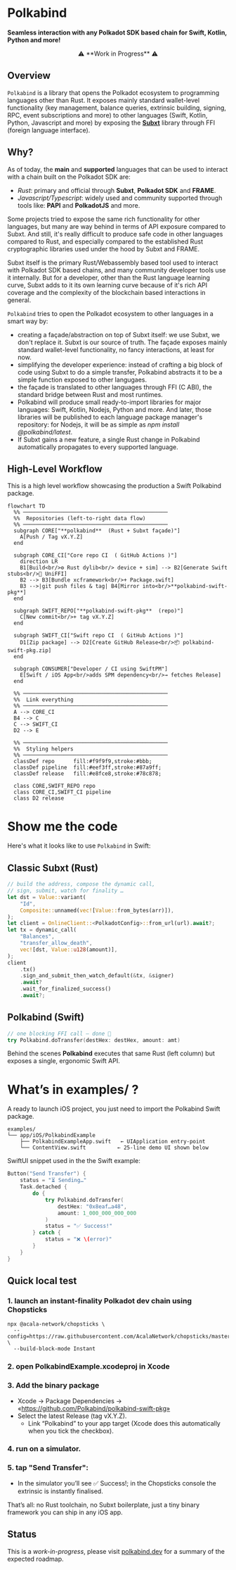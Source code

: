 # Polkabind

**Seamless interaction with any Polkadot SDK based chain for Swift, Kotlin, Python and more!**

<p align="center">
  ⚠️ **Work in Progress** ⚠️
</p>

## Overview

`Polkabind` is a library that opens the Polkadot ecosystem to programming languages other than Rust. It exposes mainly standard wallet-level functionality (key management, balance queries, extrinsic building, signing, RPC, event subscriptions and more) to other languages (Swift, Kotlin, Python, Javascript and more) by exposing the **[Subxt](https://github.com/paritytech/subxt)** library through FFI (foreign language interface). 

## Why?

As of today, the **main** and **supported** languages that can be used to interact with a chain built on the Polkadot SDK are:

- *Rust*: primary and official through **Subxt**, **Polkadot SDK** and **FRAME**.
- *Javascript/Typescript*: widely used and community supported through tools like: **PAPI** and **PolkadotJS** and more.

Some projects tried to expose the same rich functionality for other languages, but many are way behind in terms of API exposure compared to Subxt. And still, it's really difficult to produce safe code in other languages compared to Rust, and especially compared to the established Rust cryptographic libraries used under the hood by Subxt and FRAME.

Subxt itself is the primary Rust/Webassembly based tool used to interact with Polkadot SDK based chains, and many community developer tools use it internally. But for a developer, other than the Rust language learning curve, Subxt adds to it its own learning curve because of it's rich API coverage and the complexity of the blockchain based interactions in general.

`Polkabind` tries to open the Polkadot ecosystem to other languages in a smart way by: 

- creating a façade/abstraction on top of Subxt itself: we use Subxt, we don't replace it. Subxt is our source of truth. The façade exposes mainly standard wallet-level functionality, no fancy interactions, at least for now.
- simplifying the developer experience: instead of crafting a big block of code using Subxt to do a simple transfer, Polkabind abstracts it to be a simple function exposed to other langugaes.
- the façade is translated to other languages through FFI (C ABI), the standard bridge between Rust and most runtimes.
- Polkabind will produce small ready-to-import libraries for major languages: Swift, Kotlin, Nodejs, Python and more. And later, those libraries will be published to each language package manager's repository: for Nodejs, it will be as simple as *npm install @polkabind/latest*. 
- If Subxt gains a new feature, a single Rust change in Polkabind automatically propagates to every supported language.


## High-Level Workflow

This is a high level workflow showcasing the production a Swift Polkabind package.

```mermaid
flowchart TD
  %% ──────────────────────────────────────────────
  %%  Repositories (left-to-right data flow)
  %% ──────────────────────────────────────────────
  subgraph CORE["**polkabind**  (Rust + Subxt façade)"]
    A[Push / Tag vX.Y.Z]
  end

  subgraph CORE_CI["Core repo CI  ( GitHub Actions )"]
    direction LR
    B1[Build<br/>⚙️ Rust dylib<br/> device + sim] --> B2[Generate Swift stubs<br/>🔧 UniFFI]
    B2 --> B3[Bundle xcframework<br/>+ Package.swift]
    B3 -->|git push files & tag| B4[Mirror into<br/>**polkabind-swift-pkg**]
  end

  subgraph SWIFT_REPO["**polkabind-swift-pkg**  (repo)"]
    C[New commit<br/>+ tag vX.Y.Z]
  end

  subgraph SWIFT_CI["Swift repo CI  ( GitHub Actions )"]
    D1[Zip package] --> D2[Create GitHub Release<br/>📦 polkabind-swift-pkg.zip]
  end

  subgraph CONSUMER["Developer / CI using SwiftPM"]
    E[Swift / iOS App<br/>adds SPM dependency<br/>→ fetches Release]
  end

  %% ──────────────────────────────────────────────
  %%  Link everything
  %% ──────────────────────────────────────────────
  A --> CORE_CI
  B4 --> C
  C --> SWIFT_CI
  D2 --> E

  %% ──────────────────────────────────────────────
  %%  Styling helpers
  %% ──────────────────────────────────────────────
  classDef repo      fill:#f9f9f9,stroke:#bbb;
  classDef pipeline  fill:#eef3ff,stroke:#87a9ff;
  classDef release   fill:#e8fce8,stroke:#78c878;

  class CORE,SWIFT_REPO repo
  class CORE_CI,SWIFT_CI pipeline
  class D2 release
  ```

# Show me the code

Here's what it looks like to use `Polkabind` in Swift:

## Classic Subxt (Rust)

``` rust
// build the address, compose the dynamic call,
// sign, submit, watch for finality …
let dst = Value::variant(
    "Id",
    Composite::unnamed(vec![Value::from_bytes(arr)]),
);
let client = OnlineClient::<PolkadotConfig>::from_url(url).await?;
let tx = dynamic_call(
    "Balances",
    "transfer_allow_death",
    vec![dst, Value::u128(amount)],
);
client
    .tx()
    .sign_and_submit_then_watch_default(&tx, &signer)
    .await?
    .wait_for_finalized_success()
    .await?;
```

## Polkabind (Swift)
```swift
// one blocking FFI call – done 🎉
try Polkabind.doTransfer(destHex: destHex, amount: amt)
```

Behind the scenes **Polkabind** executes that same Rust (left column) but
exposes a single, ergonomic Swift API.

# What’s in examples/ ?
A ready to launch iOS project, you just need to import the Polkabind Swift package.

```
examples/
└── app/iOS/PolkabindExample
    ├── PolkabindExampleApp.swift   ← UIApplication entry-point
    └── ContentView.swift          ← 25-line demo UI shown below
```

SwiftUI snippet used in the the Swift example:

```swift
Button("Send Transfer") {
    status = "⏳ Sending…"
    Task.detached {
        do {
            try Polkabind.doTransfer(
                destHex: "0x8eaf…a48",
                amount: 1_000_000_000_000
            )
            status = "✅ Success!"
        } catch {
            status = "❌ \(error)"
        }
    }
}

```

## Quick local test

### 1. launch an instant-finality Polkadot dev chain using Chopsticks
``` shell
npx @acala-network/chopsticks \
  --config=https://raw.githubusercontent.com/AcalaNetwork/chopsticks/master/configs/polkadot.yml \
  --build-block-mode Instant
```

### 2. open PolkabindExample.xcodeproj in Xcode
### 3. Add the binary package
- Xcode →  Package Dependencies → «https://github.com/Polkabind/polkabind-swift-pkg»
- Select the latest Release (tag vX.Y.Z).
  - Link “Polkabind” to your app target (Xcode does this automatically when you tick the checkbox).
  
### 4. run on a simulator.
### 5. tap "Send Transfer":
- In the simulator you’ll see ✅ Success!; in the Chopsticks console the extrinsic is instantly finalised.

That’s all: no Rust toolchain, no Subxt boilerplate, just a tiny binary framework you can ship in any iOS app.

## Status

This is a *work-in-progress*, please visit [polkabind.dev](https://polkabind.dev) for a summary of the expected roadmap.
